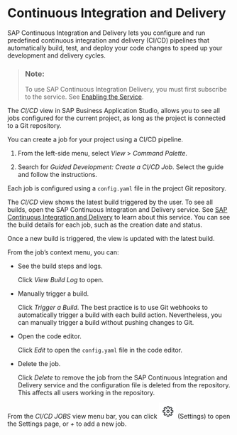 <!-- loiob357cfe698f3424cb76c7a3070d9a2b3 -->

# Continuous Integration and Delivery

SAP Continuous Integration and Delivery lets you configure and run predefined continuous integration and delivery \(CI/CD\) pipelines that automatically build, test, and deploy your code changes to speed up your development and delivery cycles.

> ### Note:  
> To use SAP Continuous Integration Delivery, you must first subscribe to the service. See [Enabling the Service](https://help.sap.com/docs/CONTINUOUS_DELIVERY/99c72101f7ee40d0b2deb4df72ba1ad3/c8ed09df9ebd4556ae2375feac829c24.html?version=Cloud&language=en-US).

The *CI/CD* view in SAP Business Application Studio, allows you to see all jobs configured for the current project, as long as the project is connected to a Git repository.

You can create a job for your project using a CI/CD pipeline.

1.  From the left-side menu, select *View* \> *Command Palette*.

2.  Search for *Guided Development: Create a CI/CD Job*. Select the guide and follow the instructions.


Each job is configured using a `config.yaml` file in the project Git repository.

The *CI/CD* view shows the latest build triggered by the user. To see all builds, open the SAP Continuous Integration and Delivery service. See [SAP Continuous Integration and Delivery](https://help.sap.com/docs/CONTINUOUS_DELIVERY/99c72101f7ee40d0b2deb4df72ba1ad3/618ca03fdca24e56924cc87cfbb7673a.html?version=Cloud&language=en-US) to learn about this service. You can see the build details for each job, such as the creation date and status.

Once a new build is triggered, the view is updated with the latest build.

From the job’s context menu, you can:

-   See the build steps and logs.

    Click *View Build Log* to open.

-   Manually trigger a build.

    Click *Trigger a Build*. The best practice is to use Git webhooks to automatically trigger a build with each build action. Nevertheless, you can manually trigger a build without pushing changes to Git.

-   Open the code editor.

    Click *Edit* to open the `config.yaml` file in the code editor.

-   Delete the job.

    Click *Delete* to remove the job from the SAP Continuous Integration and Delivery service and the configuration file is deleted from the repository. This affects all users working in the repository.


From the *CI/CD JOBS* view menu bar, you can click ![](images/Settings_8317c84.png) \(Settings\) to open the Settings page, or *\+* to add a new job.

